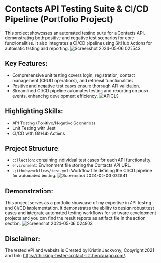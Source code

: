 # Contacts API Testing Suite & CI/CD Pipeline (Portfolio Project)

This project showcases an automated testing suite for a Contacts API, demonstrating both positive and negative test scenarios for core functionalities. It also integrates a CI/CD pipeline using GitHub Actions for automatic testing and reporting.
![Screenshot 2024-05-06 022543](https://github.com/mHassanein96/ContactsAPI-Testing-EndToEnd-CI-CD/assets/133708970/25eb9926-d461-423d-b51b-a77f59cf5a71)

## Key Features:

- Comprehensive unit testing covers login, registration, contact management (CRUD operations), and retrieval functionalities.
- Positive and negative test cases ensure thorough API validation.
- Streamlined CI/CD pipeline automates testing and reporting on push events, enhancing development efficiency.
![APICLS](https://github.com/mHassanein96/ContactsAPI-Testing-EndToEnd-CI-CD/assets/133708970/8368e661-eab4-4541-adf0-ad2a0a676207)

## Highlighting Skills:

- API Testing (Positive/Negative Scenarios)
- Unit Testing with Jest
- CI/CD with GitHub Actions

## Project Structure:

- `collection`: containing individual test cases for each API functionality.
- `environment`: Environment file storing the Contacts API URL.
- `.github/workflows/test.yml`: Workflow file defining the CI/CD pipeline for automated testing.
![Screenshot 2024-05-06 022841](https://github.com/mHassanein96/ContactsAPI-Testing-EndToEnd-CI-CD/assets/133708970/484c466a-a801-4b55-8204-77b3dcf4437e)

## Demonstration:

This project serves as a portfolio showcase of my expertise in API testing and CI/CD implementation. It demonstrates the ability to design robust test cases and integrate automated testing workflows for software development projects and you can find the result reports as artifact file in the action section.
![Screenshot 2024-05-06 024903](https://github.com/mHassanein96/ContactsAPI-Testing-EndToEnd-CI-CD/assets/133708970/a301ee32-606a-417f-b0a9-70b93ebb4ecd)

## Disclaimer:

The tested API and website is Created by Kristin Jackvony, Copyright 2021 and link: https://thinking-tester-contact-list.herokuapp.com/.
